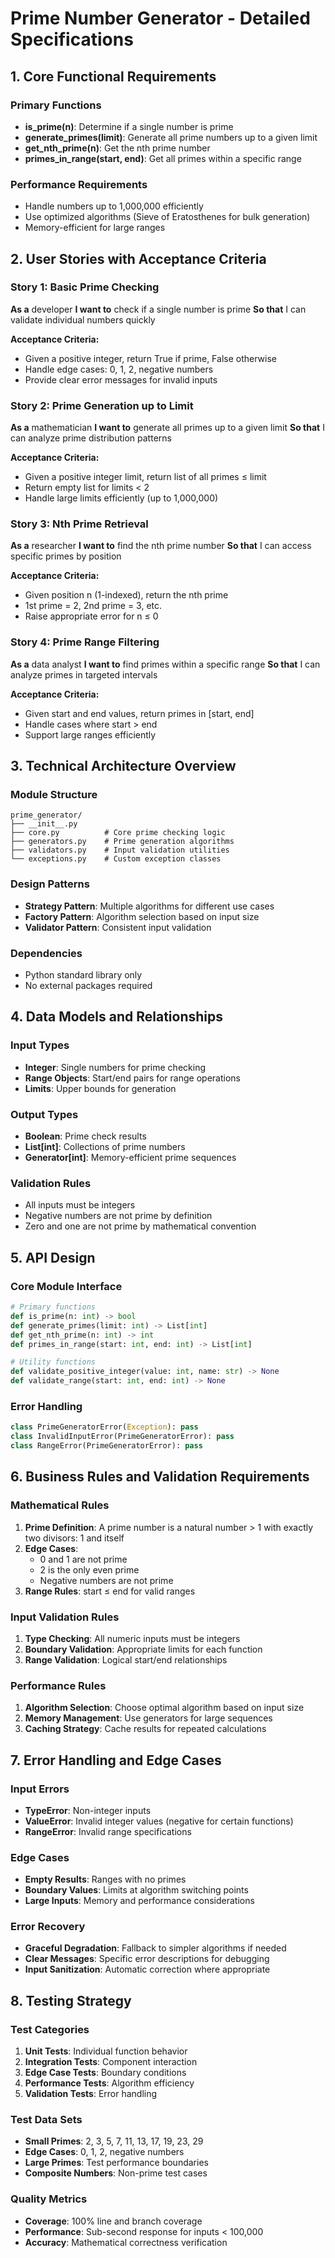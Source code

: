 # Prime Number Generator - Detailed Specifications

## 1. Core Functional Requirements

### Primary Functions
- **is_prime(n)**: Determine if a single number is prime
- **generate_primes(limit)**: Generate all prime numbers up to a given limit
- **get_nth_prime(n)**: Get the nth prime number
- **primes_in_range(start, end)**: Get all primes within a specific range

### Performance Requirements
- Handle numbers up to 1,000,000 efficiently
- Use optimized algorithms (Sieve of Eratosthenes for bulk generation)
- Memory-efficient for large ranges

## 2. User Stories with Acceptance Criteria

### Story 1: Basic Prime Checking
**As a** developer
**I want to** check if a single number is prime
**So that** I can validate individual numbers quickly

**Acceptance Criteria:**
- Given a positive integer, return True if prime, False otherwise
- Handle edge cases: 0, 1, 2, negative numbers
- Provide clear error messages for invalid inputs

### Story 2: Prime Generation up to Limit
**As a** mathematician
**I want to** generate all primes up to a given limit
**So that** I can analyze prime distribution patterns

**Acceptance Criteria:**
- Given a positive integer limit, return list of all primes ≤ limit
- Return empty list for limits < 2
- Handle large limits efficiently (up to 1,000,000)

### Story 3: Nth Prime Retrieval
**As a** researcher
**I want to** find the nth prime number
**So that** I can access specific primes by position

**Acceptance Criteria:**
- Given position n (1-indexed), return the nth prime
- 1st prime = 2, 2nd prime = 3, etc.
- Raise appropriate error for n ≤ 0

### Story 4: Prime Range Filtering
**As a** data analyst
**I want to** find primes within a specific range
**So that** I can analyze primes in targeted intervals

**Acceptance Criteria:**
- Given start and end values, return primes in [start, end]
- Handle cases where start > end
- Support large ranges efficiently

## 3. Technical Architecture Overview

### Module Structure
```
prime_generator/
├── __init__.py
├── core.py          # Core prime checking logic
├── generators.py    # Prime generation algorithms
├── validators.py    # Input validation utilities
└── exceptions.py    # Custom exception classes
```

### Design Patterns
- **Strategy Pattern**: Multiple algorithms for different use cases
- **Factory Pattern**: Algorithm selection based on input size
- **Validator Pattern**: Consistent input validation

### Dependencies
- Python standard library only
- No external packages required

## 4. Data Models and Relationships

### Input Types
- **Integer**: Single numbers for prime checking
- **Range Objects**: Start/end pairs for range operations
- **Limits**: Upper bounds for generation

### Output Types
- **Boolean**: Prime check results
- **List[int]**: Collections of prime numbers
- **Generator[int]**: Memory-efficient prime sequences

### Validation Rules
- All inputs must be integers
- Negative numbers are not prime by definition
- Zero and one are not prime by mathematical convention

## 5. API Design

### Core Module Interface
```python
# Primary functions
def is_prime(n: int) -> bool
def generate_primes(limit: int) -> List[int]
def get_nth_prime(n: int) -> int
def primes_in_range(start: int, end: int) -> List[int]

# Utility functions
def validate_positive_integer(value: int, name: str) -> None
def validate_range(start: int, end: int) -> None
```

### Error Handling
```python
class PrimeGeneratorError(Exception): pass
class InvalidInputError(PrimeGeneratorError): pass
class RangeError(PrimeGeneratorError): pass
```

## 6. Business Rules and Validation Requirements

### Mathematical Rules
1. **Prime Definition**: A prime number is a natural number > 1 with exactly two divisors: 1 and itself
2. **Edge Cases**:
   - 0 and 1 are not prime
   - 2 is the only even prime
   - Negative numbers are not prime
3. **Range Rules**: start ≤ end for valid ranges

### Input Validation Rules
1. **Type Checking**: All numeric inputs must be integers
2. **Boundary Validation**: Appropriate limits for each function
3. **Range Validation**: Logical start/end relationships

### Performance Rules
1. **Algorithm Selection**: Choose optimal algorithm based on input size
2. **Memory Management**: Use generators for large sequences
3. **Caching Strategy**: Cache results for repeated calculations

## 7. Error Handling and Edge Cases

### Input Errors
- **TypeError**: Non-integer inputs
- **ValueError**: Invalid integer values (negative for certain functions)
- **RangeError**: Invalid range specifications

### Edge Cases
- **Empty Results**: Ranges with no primes
- **Boundary Values**: Limits at algorithm switching points
- **Large Inputs**: Memory and performance considerations

### Error Recovery
- **Graceful Degradation**: Fallback to simpler algorithms if needed
- **Clear Messages**: Specific error descriptions for debugging
- **Input Sanitization**: Automatic correction where appropriate

## 8. Testing Strategy

### Test Categories
1. **Unit Tests**: Individual function behavior
2. **Integration Tests**: Component interaction
3. **Edge Case Tests**: Boundary conditions
4. **Performance Tests**: Algorithm efficiency
5. **Validation Tests**: Error handling

### Test Data Sets
- **Small Primes**: 2, 3, 5, 7, 11, 13, 17, 19, 23, 29
- **Edge Cases**: 0, 1, 2, negative numbers
- **Large Primes**: Test performance boundaries
- **Composite Numbers**: Non-prime test cases

### Quality Metrics
- **Coverage**: 100% line and branch coverage
- **Performance**: Sub-second response for inputs < 100,000
- **Accuracy**: Mathematical correctness verification